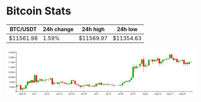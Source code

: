 # Bitcoin Stats

BTC/USDT|24h change|24h high|24h low|
|---|---|---|---|
|$11561.98|1.59%|$11569.97|$11354.63|

<img src="./chart.svg">
